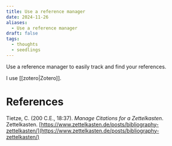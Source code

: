 ```yaml
---
title: Use a reference manager
date: 2024-11-26
aliases:
  - Use a reference manager
draft: false
tags:
  - thoughts
  - seedlings
---
```

Use a reference manager to easily track and find your references.

I use [[zotero|Zotero]].

# References

Tietze, C. (200 C.E., 18:37). *Manage Citations for a Zettelkasten*. Zettelkasten. [https://www.zettelkasten.de/posts/bibliography-zettelkasten/](https://www.zettelkasten.de/posts/bibliography-zettelkasten/)

